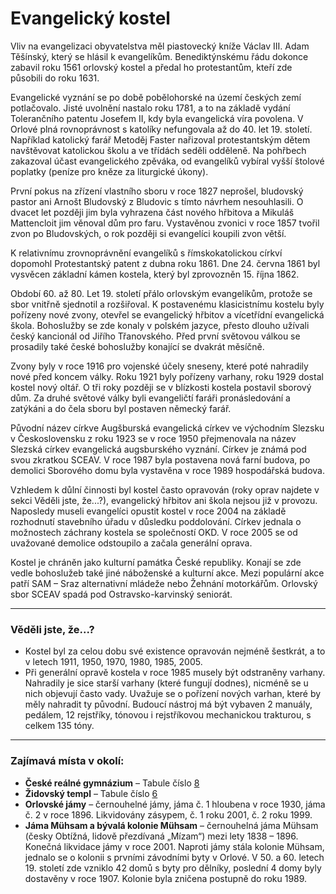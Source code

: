 # Evangelický kostel

Vliv na evangelizaci obyvatelstva měl piastovecký kníže Václav III. Adam Těšínský, který se hlásil k evangelíkům. Benediktýnskému řádu dokonce zabavil roku 1561 orlovský kostel a předal ho protestantům, kteří zde působili do roku 1631.

Evangelické vyznání se po době pobělohorské na území českých zemí potlačovalo. Jisté uvolnění nastalo roku 1781, a to na základě vydání Tolerančního patentu Josefem II, kdy byla evangelická víra povolena. V Orlové plná rovnoprávnost s katolíky nefungovala až do 40. let 19. století. Například katolický farář Metoděj Faster nařizoval protestantským dětem navštěvovat katolickou školu a ve třídách seděli odděleně. Na pohřbech zakazoval účast evangelického zpěváka, od evangelíků vybíral vyšší štolové poplatky (peníze pro kněze za liturgické úkony).

První pokus na zřízení vlastního sboru v roce 1827 neprošel, bludovský pastor ani Arnošt Bludovský z Bludovic s tímto návrhem nesouhlasili. O dvacet let později jim byla vyhrazena část nového hřbitova a Mikuláš Mattencloit jim věnoval dům pro faru. Vystavěnou zvonici v roce 1857 tvořil zvon po Bludovských, o rok později si evangelíci koupili zvon větší.

K relativnímu zrovnoprávnění evangelíků s římskokatolickou církví dopomohl Protestantský patent z dubna roku 1861. Dne 24. června 1861 byl vysvěcen základní kámen kostela, který byl zprovozněn 15. října 1862.

Období 60. až 80. Let 19. století přálo orlovským evangelíkům, protože se sbor vnitřně sjednotil a rozšiřoval. K postavenému klasicistnímu kostelu byly pořízeny nové zvony, otevřel se evangelický hřbitov a vícetřídní evangelická škola. Bohoslužby se zde konaly v polském jazyce, přesto dlouho užívali český kancionál od Jiřího Třanovského. Před první světovou válkou se prosadily také české bohoslužby konající se dvakrát měsíčně.

Zvony byly v roce 1916 pro vojenské účely sneseny, které poté nahradily nové před koncem války. Roku 1921 byly pořízeny varhany, roku 1929 dostal kostel nový oltář. O tři roky později se v blízkosti kostela postavil sborový dům. Za druhé světové války byli evangeličtí faráři pronásledování a zatýkáni a do čela sboru byl postaven německý farář.

Původní název církve Augšburská evangelická církev ve východním Slezsku v Československu z roku 1923 se v roce 1950 přejmenovala na název Slezská církev evangelická augsburského vyznání. Církev je známá pod svou zkratkou SCEAV. V roce 1987 byla postavena nová farní budova, po demolici Sborového domu byla vystavěna v roce 1989 hospodářská budova.

Vzhledem k důlní činnosti byl kostel často opravován (roky oprav najdete v sekci Věděli jste, že...?), evangelický hřbitov ani škola nejsou již v provozu. Naposledy museli evangelíci opustit kostel v roce 2004 na základě rozhodnutí stavebního úřadu v důsledku poddolování. Církev jednala o možnostech záchrany kostela se společností OKD. V roce 2005 se od uvažované demolice odstoupilo a začala generální oprava.

Kostel je chráněn jako kulturní památka České republiky. Konají se zde vedle bohoslužeb také jiné náboženské a kulturní akce. Mezi populární akce patří SAM – Sraz alternativní mládeže nebo Žehnání motorkářům. Orlovský sbor SCEAV spadá pod Ostravsko-karvinský seniorát.

---

### Věděli jste, že...?

- Kostel byl za celou dobu své existence opravován nejméně šestkrát, a to v letech 1911, 1950, 1970, 1980, 1985, 2005.
- Při generální opravě kostela v roce 1985 musely být odstraněny varhany. Nahradily je sice starší varhany (které fungují dodnes), nicméně se u nich objevují často vady. Uvažuje se o pořízení nových varhan, které by měly nahradit ty původní. Budoucí nástroj má být vybaven 2 manuály, pedálem, 12 rejstříky, tónovou i rejstříkovou mechanickou trakturou, s celkem 135 tóny.

---

### Zajímavá místa v okolí:

- **České reálné gymnázium** – Tabule číslo [8](/misto/8)
- **Židovský templ** – Tabule číslo [6](/misto/6)
- **Orlovské jámy** – černouhelné jámy, jáma č. 1 hloubena v roce 1930, jáma č. 2 v roce 1896. Likvidovány zásypem, č. 1 roku 2001, č. 2 roku 1999.
- **Jáma Mühsam a bývalá kolonie Mühsam** – černouhelná jáma Mühsam (česky Obtížná, lidově přezdívaná „Mízam“) mezi lety 1838 – 1896. Konečná likvidace jámy v roce 2001. Naproti jámy stála kolonie Mühsam, jednalo se o kolonii s prvními závodními byty v Orlové. V 50. a 60. letech 19. století zde vzniklo 42 domů s byty pro dělníky, poslední 4 domy byly dostavěny v roce 1907. Kolonie byla zničena postupně do roku 1989.
